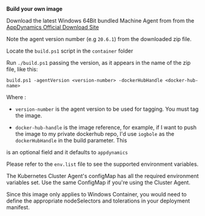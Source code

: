 **Build your own image**


Download the latest Windows 64Bit bundled Machine Agent from from the [AppDynamics Official Download Site](https://download.appdynamics.com/download/)

Note the agent version number (e.g `20.6.1`) from the downloaded zip file.


Locate the `build.ps1` script in the `container` folder

Run `./build.ps1` passing the version, as it appears in the name of the zip file, like this:

`build.ps1 -agentVersion <version-number> -dockerHubHandle <docker-hub-name>`

Where :

-  `version-number` is the agent version to be used for tagging. You must tag the image.

-  `docker-hub-handle` is the image reference, for example, if I want to push the image to my private dockerhub repo, I'd use `iogbole` as the `dockerHubHandle` in the build parameter.  This

is an optional field and it defaults to `appdynamics`

Please refer to the `env.list` file to see the supported environment variables. 

The Kubernetes Cluster Agent's configMap has all the required environment variables set. Use the same ConfigMap if you're using the Cluster Agent.

Since this image only applies to Windows Container, you  would need to define the appropriate nodeSelectors and tolerations in your deployment manifest.
